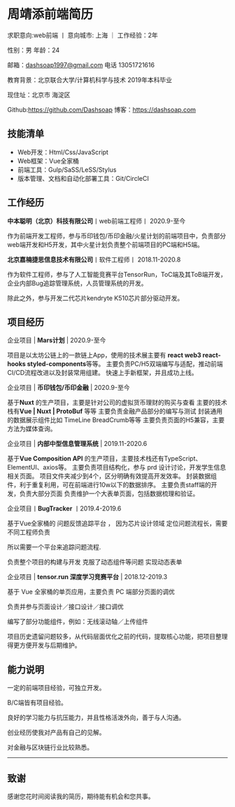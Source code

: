 # 周靖添前端简历

求职意向:web前端  丨  意向城市: 上海  ｜ 工作经验：2年

性别：男 年龄：24 

邮箱：dashsoap1997@gmail.com 电话 13051721616

教育背景：北京联合大学/计算机科学与技术 2019年本科毕业

现住址：北京市 海淀区

Github:<https://github.com/Dashsoap> 博客：<https://dashsoap.com>

## 技能清单

- Web开发：Html/Css/JavaScript
- Web框架：Vue全家桶
- 前端工具：Gulp/SaSS/LeSS/Stylus
- 版本管理、文档和自动化部署工具：Git/CircleCI

## 工作经历

**中本聪明（北京）科技有限公司**丨web前端工程师丨 2020.9-至今

作为前端开发工程师，参与币印钱包/币印金融/火星计划的前端项目中，负责部分web端开发和H5开发，其中火星计划负责整个前端项目的PC端和H5端。

**北京嘉楠捷思信息技术有限公司**丨软件工程师丨 2018.11-2020.8

作为软件工程师，参与了人工智能竞赛平台TensorRun，ToC端及其ToB端开发，企业内部Bug追踪管理系统，人员管理系统的开发。

除此之外，参与开发二代芯片kendryte K510芯片部分驱动开发。

## 项目经历

企业项目 | **Mars计划** | 2020.9-至今

项目是以太坊公链上的一款链上App，使用的技术展主要有 **react web3 react-hooks styled-components**等等。
主要负责PC/H5双端编写与适配，推动前端CI/CD流程改进以及封装常用组建。
快速上手新框架，并且成功上线。

企业项目 | **币印钱包/币印金融** | 2020.9-至今

基于**Nuxt** 的生产项目，主要是针对公司的虚拟货币理财的购买与查看
主要的技术栈有**Vue | Nuxt | ProtoBuf** 等等
主要负责金融产品部分的编写与测试
封装通用的数据展示组件比如 TimeLine BreadCrumb等等
主要负责页面的H5兼容，主要方法为媒体查询。

企业项目 | **内部中型信息管理系统** | 2019.11-2020.6

基于**Vue Composition API** 的生产项目，主要技术栈还有TypeScript、ElementUI、axios等。
主要负责项目结构化，参与 prd 设计讨论，开发学生信息相关页面。
项目文件夹减少到4个，区分明确有效提高开发效率。
封装数据组件，利于重复利用，可在前端进行10w以下的数据排序。
主要负责staff端的开发，负责大部分页面
负责维护一个大表单页面，包括数据梳理和验证。

企业项目丨**BugTracker** 丨2019.4-2019.6

基于Vue全家桶的 问题反馈追踪平台 ， 因为芯片设计领域 定位问题流程长，需要不同工程师负责

所以需要一个平台来追踪问题流程.

负责整个项目的构建与开发 克服了动态组件等问题 实现动态表单

企业项目 | **tensor.run 深度学习竞赛平台** | 2018.12-2019.3

基于 Vue 全家桶的单页应用，主要负责 PC 端部分页面的调优

负责并参与页面设计／接口设计／接口调优

编写了部分功能组件，例如：无线滚动轴／上传组件

项目历史遗留问题较多，从代码层面优化之前的代码，提取核心功能，把项目整理得更方便开发与后期维护。

## 能力说明

一定的前端项目经验，可独立开发。

B/C端皆有项目经验。

良好的学习能力与抗压能力，并且性格活泼外向，善于与人沟通。

创业经历使我对产品有自己的见解。

对金融与区块链行业比较熟悉。

---

## 致谢

感谢您花时间阅读我的简历，期待能有机会和您共事。
